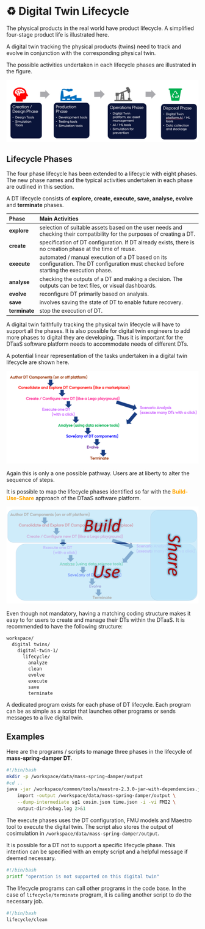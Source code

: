 # :recycle: Digital Twin Lifecycle

The physical products in the real world have product lifecycle.
A simplified four-stage product life is illustrated here.

A digital twin tracking the physical products (twins) need
to track and evolve in conjunction with the corresponding
physical twin.

The possible activities undertaken in each lifecycle phases
are illustrated in the figure.

![DT-PT Lifecycle](lifecycle-four-stages.png)

## Lifecycle Phases

The four phase lifecycle has been extended to a lifecycle with
eight phases. The new phase names and the typical activities
undertaken in each phase are outlined in this section.

 A DT lifecycle consists of **explore, create, execute, save, analyse, evolve**
 and **terminate** phases.

| Phase | Main Activities |
|:----|:----|
| **explore** | selection of suitable assets based on the user needs and checking their compatibility for the purposes of creating a DT. |
| **create** | specification of DT configuration. If DT already exists, there is no creation phase at the time of reuse. |
| **execute** | automated / manual execution of a DT based on its configuration. The DT configuration must checked before starting the execution phase. |
| **analyse** | checking the outputs of a DT and making a decision. The outputs can be text files, or visual dashboards. |
| **evolve** | reconfigure DT primarily based on analysis. |
| **save** | involves saving the state of DT to enable future recovery. |
| **terminate** | stop the execution of DT. |

A digital twin faithfully tracking the physical twin lifecycle will have to
support all the phases. It is also possible for digital twin engineers to add
more phases to digital they are developing. Thus it is important for
the DTaaS software platform needs to accommodate needs of different DTs.

A potential linear representation of the tasks undertaken in
a digital twin lifecycle are shown here.

![Digital Twin Lifecycle](lifecycle.png)

Again this is only a one possible pathway. Users are at liberty to
alter the sequence of steps.

It is possible to map the lifecycle phases identified so far with
the <font color="orange"> **Build-Use-Share**</font> approach
of the DTaaS software platform.

![DT Lifecycle and Build-Use-Share](build-use-share.png)

Even though not mandatory, having a matching coding structure makes it easy to
for users to create and manage their DTs within the DTaaS.
It is recommended to have the following structure:

```text
workspace/
  digital twins/
    digital-twin-1/
      lifecycle/
        analyze
        clean
        evolve
        execute
        save
        terminate
```

A dedicated program exists for each phase of DT lifecycle. Each program
can be as simple as a script that launches other programs or sends messages
to a live digital twin.

## Examples

Here are the programs / scripts to manage three phases in
the lifecycle of **mass-spring-damper DT**.

```bash title="lifecycle/execute"
#!/bin/bash
mkdir -p /workspace/data/mass-spring-damper/output
#cd ..
java -jar /workspace/common/tools/maestro-2.3.0-jar-with-dependencies.jar \
    import -output /workspace/data/mass-spring-damper/output \
    --dump-intermediate sg1 cosim.json time.json -i -vi FMI2 \
    output-dir>debug.log 2>&1
```

The execute phases uses the DT configuration, FMU models and Maestro tool
to execute the digital twin. The script also stores the output of
cosimulation in `/workspace/data/mass-spring-damper/output`.

It is possible for a DT not to support a specific lifecycle phase.
This intention can be specified with an empty script and a helpful message
if deemed necessary.

```bash title="lifecycle/analyze"
#!/bin/bash
printf "operation is not supported on this digital twin"
```

The lifecycle programs can call other programs in the code base.
In the case of `lifecycle/terminate` program, it is calling another
script to do the necessary job.

```bash title="lifecycle/terminate"
#!/bin/bash
lifecycle/clean
```
